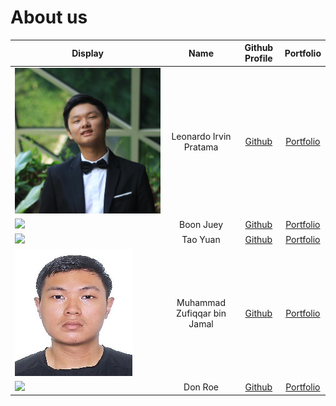 # About us

Display | Name | Github Profile | Portfolio 
--------|:----:|:--------------:|:---------:
![](irvin.jpg) | Leonardo Irvin Pratama | [Github](https://github.com/L-Irvin) | [Portfolio](docs/team/leonardoirvinpratama.md)
![](https://via.placeholder.com/100.png?text=Photo) | Boon Juey | [Github](https://github.com/) | [Portfolio](docs/team/johndoe.md)
![](https://via.placeholder.com/100.png?text=Photo) | Tao Yuan | [Github](https://github.com/Tyuanyuan) | [Portfolio](team/tyuanyuan.md)
![](zufiqqar.jpg) | Muhammad Zufiqqar bin Jamal | [Github](https://github.com/Zufiqqar) | [Portfolio](docs/team/zufiqqar.md)
![](https://via.placeholder.com/100.png?text=Photo) | Don Roe | [Github](https://github.com/) | [Portfolio](docs/team/johndoe.md)
